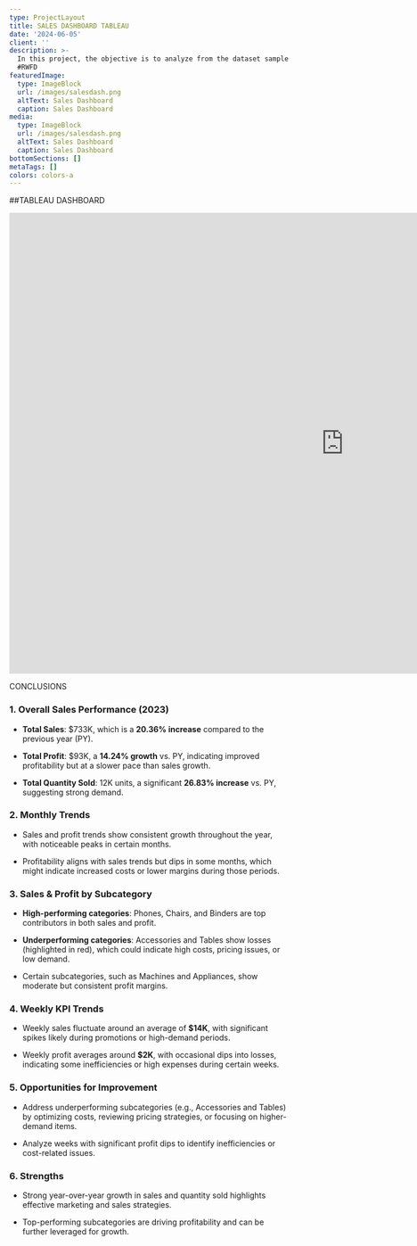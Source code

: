 ```yaml
---
type: ProjectLayout
title: SALES DASHBOARD TABLEAU
date: '2024-06-05'
client: ''
description: >-
  In this project, the objective is to analyze from the dataset sample of Sales
  #RWFD
featuredImage:
  type: ImageBlock
  url: /images/salesdash.png
  altText: Sales Dashboard
  caption: Sales Dashboard
media:
  type: ImageBlock
  url: /images/salesdash.png
  altText: Sales Dashboard
  caption: Sales Dashboard
bottomSections: []
metaTags: []
colors: colors-a
---
```

\##TABLEAU DASHBOARD

<iframe src="https://public.tableau.com/views/SalesDash_17321295454840/Dashboard1?:showVizHome=no&:embed=true" 
        width="1200" 
        height="827" 
        style="border: none;">
</iframe>

CONCLUSIONS

### 1. **Overall Sales Performance (2023)**

*   **Total Sales**: $733K, which is a **20.36% increase** compared to the previous year (PY).

*   **Total Profit**: $93K, a **14.24% growth** vs. PY, indicating improved profitability but at a slower pace than sales growth.

*   **Total Quantity Sold**: 12K units, a significant **26.83% increase** vs. PY, suggesting strong demand.

### 2. **Monthly Trends**

*   Sales and profit trends show consistent growth throughout the year, with noticeable peaks in certain months.

*   Profitability aligns with sales trends but dips in some months, which might indicate increased costs or lower margins during those periods.

### 3. **Sales & Profit by Subcategory**

*   **High-performing categories**: Phones, Chairs, and Binders are top contributors in both sales and profit.

*   **Underperforming categories**: Accessories and Tables show losses (highlighted in red), which could indicate high costs, pricing issues, or low demand.

*   Certain subcategories, such as Machines and Appliances, show moderate but consistent profit margins.

### 4. **Weekly KPI Trends**

*   Weekly sales fluctuate around an average of **$14K**, with significant spikes likely during promotions or high-demand periods.

*   Weekly profit averages around **$2K**, with occasional dips into losses, indicating some inefficiencies or high expenses during certain weeks.

### 5. **Opportunities for Improvement**

*   Address underperforming subcategories (e.g., Accessories and Tables) by optimizing costs, reviewing pricing strategies, or focusing on higher-demand items.

*   Analyze weeks with significant profit dips to identify inefficiencies or cost-related issues.

### 6. **Strengths**

*   Strong year-over-year growth in sales and quantity sold highlights effective marketing and sales strategies.

*   Top-performing subcategories are driving profitability and can be further leveraged for growth.







